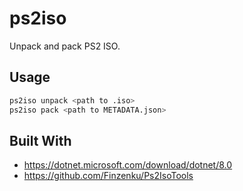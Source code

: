 # ps2iso

Unpack and pack PS2 ISO.

## Usage

```bash
ps2iso unpack <path to .iso>
ps2iso pack <path to METADATA.json>
```

## Built With

- https://dotnet.microsoft.com/download/dotnet/8.0
- https://github.com/Finzenku/Ps2IsoTools
